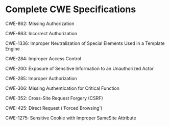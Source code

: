 

# Complete CWE Specifications

CWE-862: Missing Authorization

CWE-863: Incorrect Authorization

CWE-1336: Improper Neutralization of Special Elements Used in a Template Engine

CWE-284: Improper Access Control

CWE-200: Exposure of Sensitive Information to an Unauthorized Actor

CWE-285: Improper Authorization

CWE-306: Missing Authentication for Critical Function

CWE-352: Cross-Site Request Forgery (CSRF)

CWE-425: Direct Request ('Forced Browsing')

CWE-1275: Sensitive Cookie with Improper SameSite Attribute